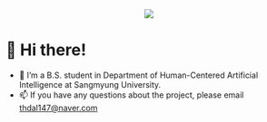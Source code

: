 <div align="center">
  <img src = "https://github.com/ssongm2/ssongm2/assets/157574142/e7b0e88e-66bf-48a1-a5ab-a733ce056b0a" />
</div>

# 👋 Hi there!

- 🌱 I’m a B.S. student in Department of Human-Centered Artificial Intelligence at Sangmyung University.
- 📫 If you have any questions about the project, please email thdal147@naver.com
